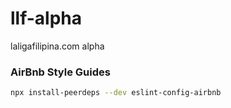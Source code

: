 # llf-alpha
laligafilipina.com alpha

### AirBnb Style Guides
```sh
npx install-peerdeps --dev eslint-config-airbnb
```

